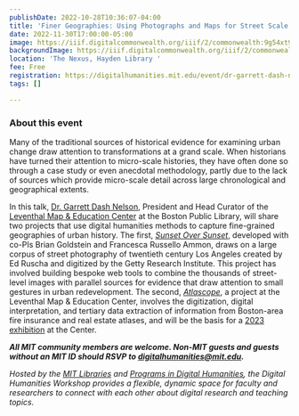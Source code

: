```yaml
---
publishDate: 2022-10-28T10:36:07-04:00
title: 'Finer Geographies: Using Photographs and Maps for Street Scale Urban History'
date: 2022-11-30T17:00:00-05:00
image: https://iiif.digitalcommonwealth.org/iiif/2/commonwealth:9g54xt93z/full/2000,/0/default.jpg
backgroundImage: https://iiif.digitalcommonwealth.org/iiif/2/commonwealth:9g54xt93z/full/2000,/0/default.jpg
location: 'The Nexus, Hayden Library '
fee: Free
registration: https://digitalhumanities.mit.edu/event/dr-garrett-dash-nelson-finer-geographies/
tags: []

---
```

### About this event

Many of the traditional sources of historical evidence for examining urban change draw attention to transformations at a grand scale. When historians have turned their attention to micro-scale histories, they have often done so through a case study or even anecdotal methodology, partly due to the lack of sources which provide micro-scale detail across large chronological and geographical extents. 

In this talk, [Dr. Garrett Dash Nelson](https://www.leventhalmap.org/about/people/garrett-nelson/), President and Head Curator of the [Leventhal Map & Education Center](https://www.leventhalmap.org/) at the Boston Public Library, will share two projects that use digital humanities methods to capture fine-grained geographies of urban history. The first, [_Sunset Over Sunset_](https://briangoldstein.org/sunset-over-sunset), developed with co-PIs Brian Goldstein and Francesca Russello Ammon, draws on a large corpus of street photography of twentieth century Los Angeles created by Ed Ruscha and digitized by the Getty Research Institute. This project has involved building bespoke web tools to combine the thousands of street-level images with parallel sources for evidence that draw attention to small gestures in urban redevelopment. The second, [_Atlascope_](https://atlascope.leventhalmap.org/#view:map), a project at the Leventhal Map & Education Center, involves the digitization, digital interpretation, and tertiary data extraction of information from Boston-area fire insurance and real estate atlases, and will be the basis for a [2023 exhibition](https://www.leventhalmap.org/exhibitions/) at the Center.

**_All MIT community members are welcome. Non-MIT guests and guests without an MIT ID should RSVP to digitalhumanities@mit.edu._**

_Hosted by the_ [_MIT Libraries_](https://libraries.mit.edu/) _and_ [_Programs in Digital Humanities_](https://digitalhumanities.mit.edu/events/)_, the Digital Humanities Workshop provides a flexible, dynamic space for faculty and researchers to connect with each other about digital research and teaching topics._ 